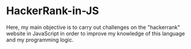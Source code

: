 # HackerRank-in-JS
Here, my main objective is to carry out challenges on the "hackerrank" website in JavaScript in order to improve my knowledge of this language and my programming logic.
